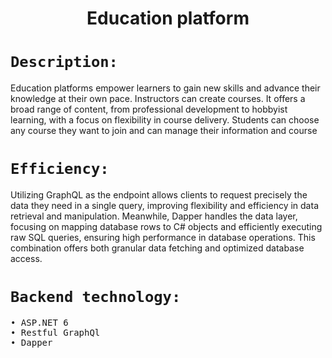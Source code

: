 <h1 align="center">  Education platform</h1>

#  `Description:`

Education platforms empower learners to gain new skills and advance their knowledge at their own pace. Instructors can create courses. It offers a broad range of content, from professional development to hobbyist learning, with a focus on flexibility in course delivery. Students can choose any course they want to join and can manage their information and course

#  `Efficiency:`
Utilizing GraphQL as the endpoint allows clients to request precisely the data they need in a single query, improving flexibility and efficiency in data retrieval and manipulation. Meanwhile, Dapper handles the data layer, focusing on mapping database rows to C# objects and efficiently executing raw SQL queries, ensuring high performance in database operations. This combination offers both granular data fetching and optimized database access.

#  `Backend technology:`
 <pre>
• ASP.NET 6
• Restful GraphQl
• Dapper
</pre>
